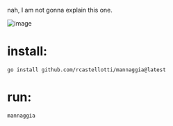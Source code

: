 nah, I am not gonna explain this one.

![image](https://github.com/rcastellotti/mannaggia/assets/43064224/59f831c5-ed03-4eed-881a-e894fe92aecf)

# install: 
```console
go install github.com/rcastellotti/mannaggia@latest
```

# run:
```console
mannaggia
```
